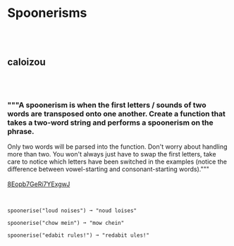 # Spoonerisms
<br><br>
## caloizou
<br><br>
### """A spoonerism is when the first letters / sounds of two words are transposed onto one another. Create a function that takes a two-word string and performs a spoonerism on the phrase.
Only two words will be parsed into the function. Don't worry about handling more than two.
You won't always just have to swap the first letters, take care to notice which letters have been switched in the examples (notice the difference between vowel-starting and consonant-starting words)."""
<br><br>
[8Eopb7GeRi7YExgwJ](https://edabit.com/challenge/8Eopb7GeRi7YExgwJ)
<br><br>
```spoonerise("history lecture") ➞ "listory hecture"

spoonerise("loud noises") ➞ "noud loises"

spoonerise("chow mein") ➞ "mow chein"

spoonerise("edabit rules!") ➞ "redabit ules!"
```

<br><br>
